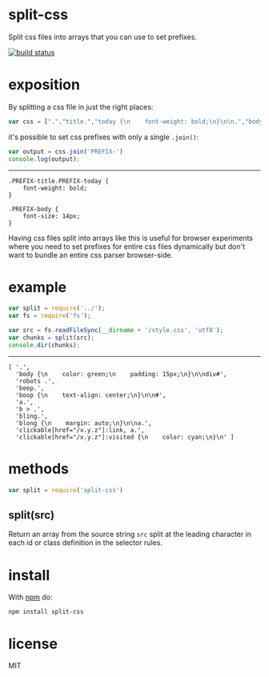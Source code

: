 # split-css

Split css files into arrays that you can use to set prefixes.

[![build status](https://secure.travis-ci.org/substack/split-css.png)](http://travis-ci.org/substack/split-css)

# exposition

By splitting a css file in just the right places:

``` js
var css = [".","title.","today {\n    font-weight: bold;\n}\n\n.","body {\n    font-size: 14px;\n}"]
```

it's possible to set css prefixes with only a single `.join()`:

``` js
var output = css.join('PREFIX-')
console.log(output);
```

***

```
.PREFIX-title.PREFIX-today {
    font-weight: bold;
}

.PREFIX-body {
    font-size: 14px;
}
```

Having css files split into arrays like this is useful for browser experiments
where you need to set prefixes for entire css files dynamically but don't want
to bundle an entire css parser browser-side.

# example

``` js
var split = require('../');
var fs = require('fs');

var src = fs.readFileSync(__dirname + '/style.css', 'utf8');
var chunks = split(src);
console.dir(chunks);
```

***

```
[ '.',
  'body {\n    color: green;\n    padding: 15px;\n}\n\ndiv#',
  'robots .',
  'beep.',
  'boop {\n    text-align: center;\n}\n\n#',
  'a.',
  'b > .',
  'bling.',
  'blong {\n    margin: auto;\n}\n\na.',
  'clickable[href="/x.y.z"]:link, a.',
  'clickable[href="/x.y.z"]:visited {\n    color: cyan;\n}\n' ]
```

# methods

``` js
var split = require('split-css')
```

## split(src)

Return an array from the source string `src` split at the leading character in
each id or class definition in the selector rules.

# install

With [npm](http://npmjs.org) do:

```
npm install split-css
```

# license

MIT

